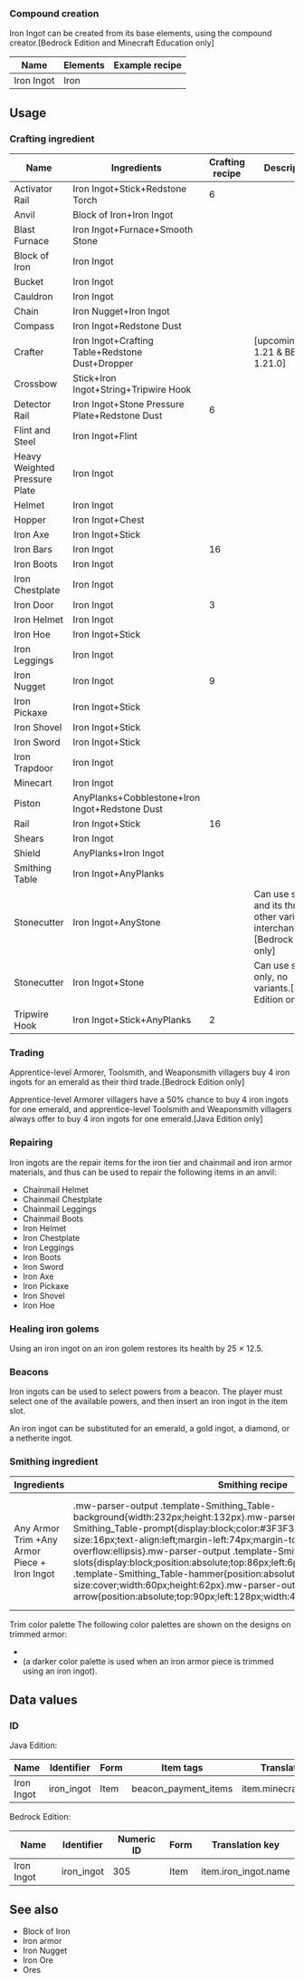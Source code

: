 ### Compound creation
Iron Ingot can be created from its base elements, using the compound creator.‌[Bedrock Edition and Minecraft Education  only]

| Name       | Elements | Example recipe |
|------------|----------|----------------|
| Iron Ingot | Iron     |                |

## Usage
### Crafting ingredient
| Name                          | Ingredients                                     | Crafting recipe | Description                                                                         |
|-------------------------------|-------------------------------------------------|-----------------|-------------------------------------------------------------------------------------|
| Activator Rail                | Iron Ingot+Stick+Redstone Torch                 | 6               |                                                                                     |
| Anvil                         | Block of Iron+Iron Ingot                        |                 |                                                                                     |
| Blast Furnace                 | Iron Ingot+Furnace+Smooth Stone                 |                 |                                                                                     |
| Block of Iron                 | Iron Ingot                                      |                 |                                                                                     |
| Bucket                        | Iron Ingot                                      |                 |                                                                                     |
| Cauldron                      | Iron Ingot                                      |                 |                                                                                     |
| Chain                         | Iron Nugget+Iron Ingot                          |                 |                                                                                     |
| Compass                       | Iron Ingot+Redstone Dust                        |                 |                                                                                     |
| Crafter                       | Iron Ingot+Crafting Table+Redstone Dust+Dropper |                 | ‌[upcoming: JE 1.21 & BE 1.21.0]                                                    |
| Crossbow                      | Stick+Iron Ingot+String+Tripwire Hook           |                 |                                                                                     |
| Detector Rail                 | Iron Ingot+Stone Pressure Plate+Redstone Dust   | 6               |                                                                                     |
| Flint and Steel               | Iron Ingot+Flint                                |                 |                                                                                     |
| Heavy Weighted Pressure Plate | Iron Ingot                                      |                 |                                                                                     |
| Helmet                        | Iron Ingot                                      |                 |                                                                                     |
| Hopper                        | Iron Ingot+Chest                                |                 |                                                                                     |
| Iron Axe                      | Iron Ingot+Stick                                |                 |                                                                                     |
| Iron Bars                     | Iron Ingot                                      | 16              |                                                                                     |
| Iron Boots                    | Iron Ingot                                      |                 |                                                                                     |
| Iron Chestplate               | Iron Ingot                                      |                 |                                                                                     |
| Iron Door                     | Iron Ingot                                      | 3               |                                                                                     |
| Iron Helmet                   | Iron Ingot                                      |                 |                                                                                     |
| Iron Hoe                      | Iron Ingot+Stick                                |                 |                                                                                     |
| Iron Leggings                 | Iron Ingot                                      |                 |                                                                                     |
| Iron Nugget                   | Iron Ingot                                      | 9               |                                                                                     |
| Iron Pickaxe                  | Iron Ingot+Stick                                |                 |                                                                                     |
| Iron Shovel                   | Iron Ingot+Stick                                |                 |                                                                                     |
| Iron Sword                    | Iron Ingot+Stick                                |                 |                                                                                     |
| Iron Trapdoor                 | Iron Ingot                                      |                 |                                                                                     |
| Minecart                      | Iron Ingot                                      |                 |                                                                                     |
| Piston                        | AnyPlanks+Cobblestone+Iron Ingot+Redstone Dust  |                 |                                                                                     |
| Rail                          | Iron Ingot+Stick                                | 16              |                                                                                     |
| Shears                        | Iron Ingot                                      |                 |                                                                                     |
| Shield                        | AnyPlanks+Iron Ingot                            |                 |                                                                                     |
| Smithing Table                | Iron Ingot+AnyPlanks                            |                 |                                                                                     |
| Stonecutter                   | Iron Ingot+AnyStone                             |                 | Can use stone and its three other variants interchangeably.‌[Bedrock Edition  only] |
| Stonecutter                   | Iron Ingot+Stone                                |                 | Can use stone only, no variants.‌[Java Edition  only]                               |
| Tripwire Hook                 | Iron Ingot+Stick+AnyPlanks                      | 2               |                                                                                     |

### Trading
Apprentice-level Armorer, Toolsmith, and Weaponsmith villagers buy 4 iron ingots for an emerald as their third trade.‌[Bedrock Edition  only]

Apprentice-level Armorer villagers have a 50% chance to buy 4 iron ingots for one emerald, and apprentice-level Toolsmith and Weaponsmith villagers always offer to buy 4 iron ingots for one emerald.‌[Java Edition  only]

### Repairing
Iron ingots are the repair items for the iron tier and chainmail and iron armor materials, and thus can be used to repair the following items in an anvil:

- Chainmail Helmet
- Chainmail Chestplate
- Chainmail Leggings
- Chainmail Boots
- Iron Helmet
- Iron Chestplate
- Iron Leggings
- Iron Boots
- Iron Sword
- Iron Axe
- Iron Pickaxe
- Iron Shovel
- Iron Hoe

### Healing iron golems
Using an iron ingot on an iron golem restores its health by 25 × 12.5. 

### Beacons
Iron ingots can be used to select powers from a beacon. The player must select one of the available powers, and then insert an iron ingot in the item slot. 

An iron ingot can be substituted for an emerald, a gold ingot, a diamond, or a netherite ingot.

### Smithing ingredient
| Ingredients                                  | Smithing recipe                                                                                                                                                                                                                                                                                                                                                                                                                                                                                                                                                                                                                                           | Description                                                                               |
|----------------------------------------------|-----------------------------------------------------------------------------------------------------------------------------------------------------------------------------------------------------------------------------------------------------------------------------------------------------------------------------------------------------------------------------------------------------------------------------------------------------------------------------------------------------------------------------------------------------------------------------------------------------------------------------------------------------------|-------------------------------------------------------------------------------------------|
| Any Armor Trim +Any Armor Piece + Iron Ingot | .mw-parser-output .template-Smithing_Table-background{width:232px;height:132px}.mw-parser-output .template-Smithing_Table-prompt{display:block;color:#3F3F3F;font-family:Minecraft;font-size:16px;text-align:left;margin-left:74px;margin-top:24px;overflow:hidden;text-overflow:ellipsis}.mw-parser-output .template-Smithing_Table-slots{display:block;position:absolute;top:86px;left:6px}.mw-parser-output .template-Smithing_Table-hammer{position:absolute;top:6px;left:6px;background-size:cover;width:60px;height:62px}.mw-parser-output .template-Smithing_Table-arrow{position:absolute;top:90px;left:128px;width:44px;height:30px}Upgrade Gear | All armor types can be used in this recipe,a netherite chestplate is shown as an example. |

Trim color palette
The following color palettes are shown on the designs on trimmed armor:

- 
- (a darker color palette is used when an iron armor piece is trimmed using an iron ingot).

## Data values
### ID
Java Edition:

| Name       | Identifier | Form | Item tags            | Translation key           |
|------------|------------|------|----------------------|---------------------------|
| Iron Ingot | iron_ingot | Item | beacon_payment_items | item.minecraft.iron_ingot |

Bedrock Edition:

| Name       | Identifier | Numeric ID | Form | Translation key      |
|------------|------------|------------|------|----------------------|
| Iron Ingot | iron_ingot | 305        | Item | item.iron_ingot.name |

## See also
- Block of Iron
- Iron armor
- Iron Nugget
- Iron Ore
- Ores


